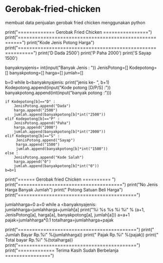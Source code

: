 # Gerobak-fried-chicken
membuat data penjualan gerobak fried chicken menggunakan python

print("============= Gerobak Fried Chicken ================")
print("=======================================================")
print("Kode    Jenis Potong     Harga")
print("===========================================================")
print('D        Dada            2500')
print('P        Paha            2000')
print('S        Sayap           1500')

banyaknyajenis= int(input("Banyak Jenis : "))
JenisPotong=[]
Kodepotong=[]
banyakpotong=[]
harga=[]
jumlah=[]

b=0
while  b<banyaknyajenis:
    print("jenis ke- ", b+1)
    Kodepotong.append(input("Kode potong [D/P/S] :"))
    banyakpotong.append(int(input("banyak potong :")))
    
    if Kodepotong[b]=="D" :
        JenisPotong.append("Dada")
        harga.append("2500")
        jumlah.append(banyakpotong[b]*int("2500"))
    elif Kodepotong[b]=="P" :
        JenisPotong.append("Paha")    
        harga.append("2000")
        jumlah.append(banyakpotong[b]*int("2000"))
    elif Kodepotong[b]=="S" :
         JenisPotong.append("Sayap")
         harga.append("1500")
         jumlah.append(banyakpotong[b]*int("1500"))
    else :
        JenisPotong.append("Kode Salah")
        harga.append("0")
        jumlah.append(banyakpotong[b]*int("0"))
    b=b+1

print("====== Gerobak fried Chicken ==========   ")
print("=====================================")
print("No  Jenis   Harga    Banyak   Jumlah")
print("    Potong  Satuan    Beli     Harga")
print("==========================================")

jumlahharga=0
a=0
while a <banyaknyajenis:
    jumlahharga=jumlahharga+jumlah[a]
    print("%i   %s   %s   %i  %i" % (a+1, JenisPotong[a], harga[a], banyakpotong[a], jumlah[a]))
    a=a+1
pajak=jumlahharga*0.1
totalharga=jumlahharga+pajak

print("==========================================")
print("         Jumlah Bayar  Rp.%i" %(jumlahharga))
print("                Pajak  Rp.%i" %(pajak))
print("         Total bayar   Rp.%i" %(totalharga))
print("==========================================")
print("============= Terima Kasih Sudah Berbelanja ================")
